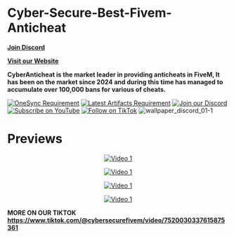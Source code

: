 # Cyber-Secure-Best-Fivem-Anticheat

**[Join Discord](https://discord.gg/cybersecures)**

**[Visit our Website](https://cybersecures.eu/)**

**CyberAnticheat is the market leader in providing anticheats in FiveM, It has been on the market since 2024 and during this time has managed to accumulate over 100,000 bans for various of cheats.**

</div>



[![OneSync Requirement](https://img.shields.io/badge/OneSync-Required-blue?style=for-the-badge&logo=fivem&logoColor=white)](https://docs.fivem.net/docs/scripting-reference/onesync/)
[![Latest Artifacts Requirement](https://img.shields.io/badge/Latest%20Artifacts-Required-blue?style=for-the-badge&logo=fivem&logoColor=white)](https://runtime.fivem.net/artifacts/fivem/build_server_windows/master/6683-9729577be50de537692c3a19e86365a5e0f99a54/server.7z)
[![Join our Discord](https://img.shields.io/discord/1113814297999581245?color=7289DA&label=Join%20our%20Discord&logo=discord&logoColor=white)](https://discord.gg/https://discord.gg/cybersecures)
[![Subscribe on YouTube](https://img.shields.io/badge/Subscribe-FF0000?style=flat&logo=youtube&logoColor=white)](https://www.youtube.com/@cybersecures)
[![Follow on TikTok](https://img.shields.io/badge/Follow-000000?style=flat&logo=tiktok&logoColor=white)](https://www.tiktok.com/@cybersecurefivem)
![wallpaper_discord_01-1](https://i.postimg.cc/7hxyPBJJ/Cyber-Secure-6.png)




# Previews

<!-- Video 1 -->

<p align="center">
  <a href="https://youtube.com/shorts/_y4ELsFBYr8?si=h0_p45JjzAnjufkV">
    <img src="https://i.postimg.cc/7hxyPBJJ/Cyber-Secure-6.png" alt="Video 1">
  </a>
</p>

<!-- Video 2 -->
<p align="center">
  <a href="https://youtube.com/shorts/5yrwGkNFAWg?si=-8WXqqS3vKFLx1qm">
    <img src="https://i.postimg.cc/7hxyPBJJ/Cyber-Secure-6.png" alt="Video 1">
  </a>
</p>

<!-- Video 3 -->
<p align="center">
  <a href="https://youtube.com/shorts/36bceX22SMs?si=OHCtmJrM01XUmAGK">
    <img src="https://i.postimg.cc/7hxyPBJJ/Cyber-Secure-6.png" alt="Video 1">
  </a>
</p>

<!-- Video 4 -->
<p align="center">
  <a href="https://youtube.com/shorts/zMUZBOO7ePE?si=kF0fBR4ut6U9mpIJ">
    <img src="https://i.postimg.cc/7hxyPBJJ/Cyber-Secure-6.png" alt="Video 1">
  </a>
</p>

**MORE ON OUR TIKTOK https://www.tiktok.com/@cybersecurefivem/video/7520030337615875361**
